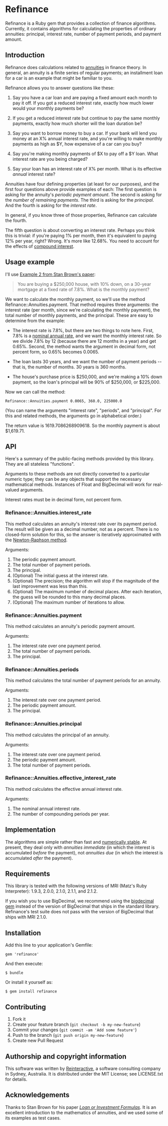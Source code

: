 # Refinance

Refinance is a Ruby gem that provides a collection of finance algorithms.
Currently, it contains algorithms for calculating the properties of ordinary
annuities: principal, interest rate, number of payment periods, and payment
amount.

## Introduction

Refinance does calculations related to
[annuities](http://en.wikipedia.org/wiki/Annuity_%28finance_theory%29) in
finance theory. In general, an annuity is a finite series of regular payments;
an installment loan for a car is an example that might be familiar to you.

Refinance allows you to answer questions like these:

1. Say you have a car loan and are paying a fixed amount each month to pay it
off. If you got a reduced interest rate, exactly how much lower would your
monthly payments be?

2. If you get a reduced interest rate but continue to pay the same monthly
payments, exactly how much shorter will the loan duration be?

3. Say you want to borrow money to buy a car. If your bank will lend you money
at an X% annual interest rate, and you're willing to make monthly payments as
high as $Y, how expensive of a car can you buy?

4. Say you're making monthly payments of $X to pay off a $Y loan. What interest
rate are you being charged?

5. Say your loan has an interest rate of X% per month. What is its effective
_annual_ interest rate?

Annuities have four defining properties (at least for our purposes), and the
first four questions above provide examples of each: The first question is
asking for the annuity's _periodic payment amount_. The second is asking for
the _number of remaining payments_. The third is asking for the _principal_.
And the fourth is asking for the _interest rate_.

In general, if you know three of those properties, Refinance can calculate
the fourth.

The fifth question is about converting an interest rate. Perhaps you think this
is trivial: if you're paying 1% per month, then it's equivalent to paying 12%
per year, right? Wrong. It's more like 12.68%. You need to account for the
effects of [compound interest](http://en.wikipedia.org/wiki/Compound_interest).


## Usage example

I'll use [Example 2 from Stan Brown's paper](http://oakroadsystems.com/math/loan.htm#Sample2):

> You are buying a $250,000 house, with 10% down, on a 30-year mortgage at a
> fixed rate of 7.8%. What is the monthly payment?

We want to calculate the monthly payment, so we'll use the method
Refinance::Annuities.payment. That method requires three arguments: the
interest rate (per month, since we're calculating the monthly payment), the
total number of monthly payments, and the principal. These are easy to
determine from the example:

* The interest rate is 7.8%, but there are two things to note here. First, 7.8%
is a [nominal annual rate](http://en.wikipedia.org/wiki/Nominal_interest_rate),
and we want the monthly interest rate. So we divide 7.8% by 12 (because there
are 12 months in a year) and get 0.65%. Second, the method wants the argument
in decimal form, not percent form, so 0.65% becomes 0.0065.

* The loan lasts 30 years, and we want the number of payment periods -- that
is, the number of months. 30 years is 360 months.

* The house's purchase price is $250,000, and we're making a 10% down payment,
so the loan's principal will be 90% of $250,000, or $225,000.

Now we can call the method:

    Refinance::Annuities.payment 0.0065, 360.0, 225000.0

(You can name the arguments "interest rate", "periods", and "principal". For
this and related methods, the arguments go in alphabetical order.)

The return value is 1619.7086268909618. So the monthly payment is about
$1,619.71.


## API

Here's a summary of the public-facing methods provided by this library. They
are all stateless "functions".

Arguments to these methods are not directly converted to a particular numeric
type; they can be any objects that support the necessary mathematical methods.
Instances of Float and BigDecimal will work for real-valued arguments.

Interest rates must be in decimal form, not percent form.


### Refinance::Annuities.interest_rate

This method calculates an annuity's interest rate over its payment period. The
result will be given as a decimal number, not as a percent. There is no
closed-form solution for this, so the answer is iteratively approximated with
the
[Newton-Raphson method](http://en.wikipedia.org/wiki/Newton-raphson_method).

Arguments:

1. The periodic payment amount.
2. The total number of payment periods.
3. The principal.
4. (Optional) The initial guess at the interest rate.
5. (Optional) The precision; the algorithm will stop if the magnitude of the
last improvement was less than this.
6. (Optional) The maximum number of decimal places. After each iteration, the
guess will be rounded to this many decimal places.
7. (Optional) The maximum number of iterations to allow.


### Refinance::Annuities.payment

This method calculates an annuity's periodic payment amount.

Arguments:

1. The interest rate over one payment period.
2. The total number of payment periods.
3. The principal.


### Refinance::Annuities.periods

This method calculates the total number of payment periods for an annuity.

Arguments:

1. The interest rate over one payment period.
2. The periodic payment amount.
3. The principal.


### Refinance::Annuities.principal

This method calculates the principal of an annuity.

Arguments:

1. The interest rate over one payment period.
2. The periodic payment amount.
3. The total number of payment periods.


### Refinance::Annuities.effective_interest_rate

This method calculates the effective annual interest rate.

Arguments:

1. The nominal annual interest rate.
2. The number of compounding periods per year.


## Implementation

The algorithms are simple rather than fast and
[numerically stable](http://en.wikipedia.org/wiki/Numerical_stability). At
present, they deal only with _annuities immediate_ (in which the interest is
accumulated _before_ the payment), not _annuities due_ (in which the interest
is accumulated _after_ the payment).


## Requirements

This library is tested with the following versions of MRI (Matz's Ruby
Interpreter): 1.9.3, 2.0.0, 2.1.0, 2.1.1, and 2.1.2.

If you wish you to use BigDecimal, we recommend using the
[bigdecimal gem](https://rubygems.org/gems/bigdecimal) instead of the version
of BigDecimal that ships in the standard library. Refinance's test suite does
not pass with the version of BigDecimal that ships with MRI 2.1.0.


## Installation

Add this line to your application's Gemfile:

    gem 'refinance'

And then execute:

    $ bundle

Or install it yourself as:

    $ gem install refinance


## Contributing

1. Fork it
2. Create your feature branch (`git checkout -b my-new-feature`)
3. Commit your changes (`git commit -am 'Add some feature'`)
4. Push to the branch (`git push origin my-new-feature`)
5. Create new Pull Request


## Authorship and copyright information

This software was written by [Reinteractive](http://reinteractive.net/), a
software consulting company in Sydney, Australia. It is distributed under the
MIT License; see LICENSE.txt for details.


## Acknowledgements

Thanks to Stan Brown for his paper
_[Loan or Investment Formulas](http://oakroadsystems.com/math/loan.htm)_. It is
an excellent introduction to the mathematics of annuities, and we used some of
its examples as test cases.
